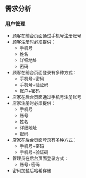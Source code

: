 ## 需求分析
### 用户管理
- 顾客在前台页面通过手机号注册账号
- 顾客注册时必须提供：
	- 手机号
	- 姓名
	- 详细地址
	- 密码
- 顾客在前台页面登录有多种方式：
	- 手机号+密码
	- 手机号+验证码
	- 账户+密码
- 店家在后台页面通过手机号注册账号
- 店家注册时必须提供：
	- 手机号
	- 账号
	- 姓名
	- 详细地址
	- 密码
- 店家在后台页面登录有多种方式：
	- 手机号+密码
	- 手机号+验证码
- 管理员在后台页面登录方式：
	- 账号+密码
- 密码加盐后哈希存储
<!--stackedit_data:
eyJoaXN0b3J5IjpbLTEwOTE4NjAxMSwtNzM2MjE3MjU2LC0xOT
AxMzExNzg2LDM0NzgwOTQ0NiwtNTU3MzYzNTldfQ==
-->